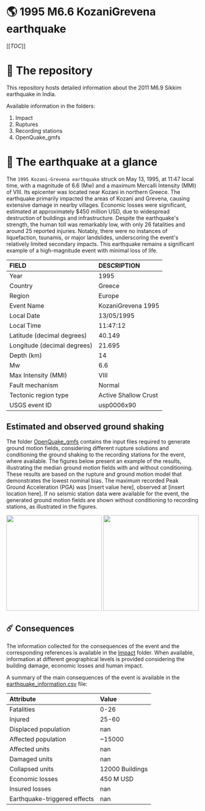 # 🌎 1995 M6.6 KozaniGrevena earthquake
[[_TOC_]]

# 📂 The repository

This repository hosts detailed information about the 2011 M6.9 Sikkim earthquake in India.

Available information in the folders:

1. Impact
2. Ruptures
3. Recording stations
4. OpenQuake_gmfs


# 🚀 The earthquake at a glance 

The `1995 Kozani-Grevena earthquake` struck on May 13, 1995, at 11:47 local time, with a magnitude of 6.6 (Mw) and a maximum Mercalli Intensity (MMI) of VIII. Its epicenter was located near Kozani in northern Greece. The earthquake primarily impacted the areas of Kozani and Grevena, causing extensive damage in nearby villages. Economic losses were significant, estimated at approximately $450 million USD, due to widespread destruction of buildings and infrastructure. Despite the earthquake's strength, the human toll was remarkably low, with only 26 fatalities and around 25 reported injuries. Notably, there were no instances of liquefaction, tsunamis, or major landslides, underscoring the event's relatively limited secondary impacts. This earthquake remains a significant example of a high-magnitude event with minimal loss of life.

| FIELD | DESCRIPTION |
|:-------|:-------------|
| Year | 1995 |
| Country | Greece |
| Region | Europe |
| Event Name | KozaniGrevena 1995 |
| Local Date | 13/05/1995 |
| Local Time | 11:47:12 |
| Latitude (decimal degrees) | 40.149 |
| Longitude (decimal degrees) | 21.695 |
| Depth (km) | 14 |
| Mw | 6.6 |
| Max Intensity (MMI) | VIII |
| Fault mechanism | Normal |
| Tectonic region type | Active Shallow Crust |
| USGS event ID | usp0006x90 |

## Estimated and observed ground shaking

The folder [OpenQuake_gmfs](./OpenQuake_gmfs/) contains the input files required to generate ground motion fields, considering different rupture solutions and conditioning the ground shaking to the recording stations for the event, where available. The figures below present an example of the results, illustrating the median ground motion fields with and without conditioning. These results are based on the rupture and ground motion model that demonstrates the lowest nominal bias. The maximum recorded Peak Ground Acceleration (PGA) was [insert value here], observed at [insert location here]. If no seismic station data were available for the event, the generated ground motion fields are shown without conditioning to recording stations, as illustrated in the figures.

<img src="./4.OpenQuake_gmfs/median_gmf_stations_none.png" height="250">
<img src="./4.OpenQuake_gmfs/median_gmf_stations_seismic.png" height="250">

## ☄️ Consequences

The information collected for the consequences of the event and the corresponding references is available in the [Impact](./Impact) folder. When available, information at different geographical levels is provided considering the building damage, economic losses and human impact.

A summary of the main consequences of the event is available in the [earthquake_information.csv](./earthquake_information.csv) file:

| Attribute | Value |
|:-------|:-------------|
| Fatalities | 0-26 |
| Injured | 25-60 |
| Displaced population | nan |
| Affected population | ~15000 |
| Affected units | nan |
| Damaged units | nan |
| Collapsed units | 12000 Buildings |
| Economic losses | 450 M USD |
| Insured losses | nan |
| Earthquake-triggered effects | nan |